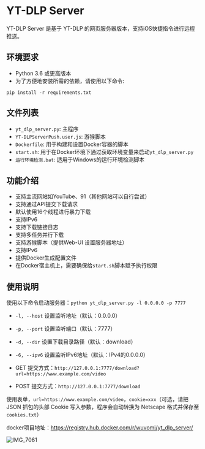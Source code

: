 # YT-DLP Server

YT-DLP Server 是基于 YT-DLP 的网页服务器版本，支持iOS快捷指令进行远程推送。


## 环境要求
- Python 3.6 或更高版本
- 为了方便地安装所需的依赖，请使用以下命令:
```
pip install -r requirements.txt
```

## 文件列表
- `yt_dlp_server.py`: 主程序
- `YT-DLPServerPush.user.js`: 游猴脚本
- `Dockerfile`: 用于构建和设置Docker容器的脚本
- `start.sh`: 用于在Docker环境下通过获取环境变量来启动`yt_dlp_server.py`
- `运行环境检测.bat`: 适用于Windows的运行环境检测脚本

## 功能介绍



- 支持主流网站如YouTube、91（其他网站可以自行尝试）
- 支持通过API提交下载请求
- 默认使用16个线程进行暴力下载
- 支持IPv6
- 支持下载链接日志
- 支持多任务并行下载
- 支持游猴脚本（提供Web-UI 设置服务器地址）
- 支持IPv6
- 提供Docker生成配置文件
- 在Docker宿主机上，需要确保给`start.sh`脚本赋予执行权限


## 使用说明


使用以下命令启动服务器：`python yt_dlp_server.py -l 0.0.0.0 -p 7777`

- `-l, --host` 设置监听地址（默认：0.0.0.0）
- `-p, --port` 设置监听端口（默认：7777）
- `-d, --dir` 设置下载目录路径（默认：download）
- `-6, --ipv6` 设置监听IPv6地址（默认：IPv4的0.0.0.0）


- GET 提交方式：`http://127.0.0.1:7777/download?url=https://www.example.com/video`
- POST 提交方式：`http://127.0.0.1:7777/download`

使用表单，`url=https://www.example.com/video`，`cookie=xxx`（可选，请把 JSON 抓包的头部 Cookie 写入参数，程序会自动转换为 Netscape 格式并保存至 `cookies.txt`）

docker项目地址：https://registry.hub.docker.com/r/wuvomi/yt_dlp_server/

![IMG_7061](https://user-images.githubusercontent.com/7725643/233867727-1955b068-3d30-461b-9922-5e218effb581.jpeg)
